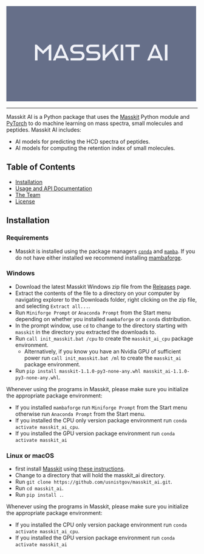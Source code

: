 ![Masskit logo](src/masskit_ai/docs/_static/img/masskit_ai_logo.png)

--------------------------------------------------------------------------------

Masskit AI is a Python package that uses the [Masskit](https://github.com/usnistgov/masskit) Python module and [PyTorch](https://pytorch.org/) to do machine learning on mass spectra, small molecules and peptides.  Masskit AI includes:

- AI models for predicting the HCD spectra of peptides.
- AI models for computing the retention index of small molecules.

<!-- toc -->
## Table of Contents

- [Installation](#installation)
- [Usage and API Documentation](https://pages.nist.gov/masskit_ai)
- [The Team](https://chemdata.nist.gov/)
- [License](LICENSE.md)

<!-- tocstop -->

## Installation

### Requirements

- Masskit is installed using the package managers [`conda`](https://conda.io/) and [`mamba`](https://mamba.readthedocs.io/).
If you do not have either installed we recommend installing [mambaforge](https://github.com/conda-forge/miniforge#mambaforge).

### Windows

- Download the latest Masskit Windows zip file from the
[Releases](https://github.com/usnistgov/masskit_ai/releases) page.
- Extract the contents of the file to a directory on your computer by navigating explorer to the
Downloads folder, right clicking on the zip file, and selecting `Extract all...`.
- Run `Miniforge Prompt` or `Anaconda Prompt` from the Start menu depending on whether you
installed `mambaforge` or a `conda` distribution.
- In the prompt window, use `cd` to change to the directory starting with `masskit` in
the directory you extracted the downloads to.
- Run `call init_masskit.bat /cpu` to create the `masskit_ai_cpu` package environment.
  - Alternatively, if you know you have an Nvidia GPU of sufficient power
  run `call init_masskit.bat /ml` to create the `masskit_ai` package environment.
- Run `pip install masskit-1.1.0-py3-none-any.whl masskit_ai-1.1.0-py3-none-any.whl`.

Whenever using the programs in Masskit, please make sure you initialize the appropriate package environment:

- If you installed `mambaforge` run `Miniforge Prompt` from the Start menu otherwise run `Anaconda Prompt` from the Start menu.
- If you installed the CPU only version package environment run `conda activate masskit_ai_cpu`.
- If you installed the GPU version package environment run `conda activate masskit_ai`

### Linux or macOS

- first install [Masskit](https://github.com/usnistgov/masskit) using [these instructions](https://github.com/usnistgov/masskit#installation).
- Change to a directory that will hold the masskit_ai directory.
- Run `git clone https://github.com/usnistgov/masskit_ai.git`.
- Run `cd masskit_ai`.
- Run `pip install .`.

Whenever using the programs in Masskit, please make sure you initialize the appropriate package environment:

- If you installed the CPU only version package environment run `conda activate masskit_ai_cpu`.
- If you installed the GPU version package environment run `conda activate masskit_ai`
